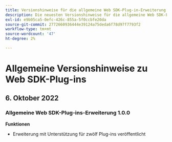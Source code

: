 ```yaml
---
title: Versionshinweise für die allgemeine Web SDK-Plug-in-Erweiterung
description: Die neuesten Versionshinweise für die allgemeine Web SDK-Plugins-Tag-Erweiterung in Adobe Experience Platform.
exl-id: e9b05ca5-0efc-426c-855a-5f0ccbfe20da
source-git-commit: 2772660936444e39124a75deda6f78d97f7793f2
workflow-type: tm+mt
source-wordcount: '47'
ht-degree: 2%

---
```


# Allgemeine Versionshinweise zu Web SDK-Plug-ins

## 6. Oktober 2022

### Allgemeine Web SDK-Plug-ins-Erweiterung 1.0.0

**Funktionen**

* Erweiterung mit Unterstützung für zwölf Plug-ins veröffentlicht
